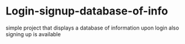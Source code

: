 # Login-signup-database-of-info
simple project that displays a database of information upon login also signing up is available
